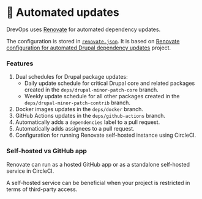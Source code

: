 # 🔄 Automated updates

DrevOps uses [Renovate](https://renovatebot.com) for automated dependency updates.

The configuration is stored in [`renovate.json`](../../../../renovate.json). It is
based on [Renovate configuration for automated Drupal dependency updates](https://github.com/drevops/renovate-drupal)
project.

### Features

1. Dual schedules for Drupal package updates:
    - Daily update schedule for critical Drupal core and related packages created in
      the `deps/drupal-minor-patch-core` branch.
    - Weekly update schedule for all other packages created in
      the `deps/drupal-minor-patch-contrib` branch.
2. Docker images updates in the `deps/docker` branch.
3. GitHub Actions updates in the `deps/github-actions` branch.
4. Automatically adds a `dependencies` label to a pull request.
5. Automatically adds assignees to a pull request.
6. Configuration for running Renovate self-hosted instance using CircleCI.

### Self-hosted vs GitHub app

Renovate can run as a hosted GitHub app or as a standalone self-hosted service
in CircleCI.

A self-hosted service can be beneficial when your project is restricted in terms
of third-party access.
